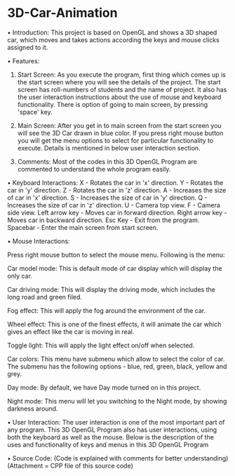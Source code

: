 # 3D-Car-Animation

•	Introduction:
This project is based on OpenGL and shows a 3D shaped car, which moves and takes actions according the keys and mouse clicks assigned to it. 

•	Features: 

1.	Start Screen: As you execute the program, first thing which comes up is the start screen where you will see the details of the project. The start screen has roll-numbers of students and the name of project. It also has the user interaction instructions about the use of mouse and keyboard functionality. There is option of going to main screen, by pressing 'space' key.

2.	Main Screen: After you get in to main screen from the start screen you will see the 3D Car drawn in blue color. If you press right mouse button you will get the menu options to select for particular functionality to execute. Details is mentioned in below user interaction section.

3.	Comments: Most of the codes in this 3D OpenGL Program are commented to understand the whole program easily.

•	Keyboard Interactions:
X - Rotates the car in 'x' direction.
Y - Rotates the car in 'y' direction.
Z - Rotates the car in 'z' direction.
A - Increases the size of car in 'x' direction.
S - Increases the size of car in 'y' direction.
Q - Increases the size of car in 'z' direction.
U - Camera top view.
F - Camera side view.
Left arrow key - Moves car in forward direction.
Right arrow key - Moves car in backward direction.
Esc Key - Exit from the program.
Spacebar - Enter the main screen from start screen.



•	Mouse Interactions:
 
Press right mouse button to select the mouse menu. Following is the menu: 

Car model mode: This is default mode of car display which will display the only car.

Car driving mode: This will display the driving mode, which includes the long road and green filed.

Fog effect: This will apply the fog around the environment of the car.

Wheel effect: This is one of the finest effects, it will animate the car which gives an effect like the car is moving in real.

Toggle light: This will apply the light effect on/off when selected.

Car colors: This menu have submenu which allow to select the color of car. The submenu has the following options - blue, red, green, black, yellow and grey.

Day mode: By default, we have Day mode turned on in this project.

Night mode: This menu will let you switching to the Night mode, by showing darkness around.

•	User Interaction:
The user interaction is one of the most important part of any program. This 3D OpenGL Program also has user interactions, using both the keyboard as well as the mouse. Below is the description of the uses and functionality of keys and menus in this 3D OpenGL Program

•	Source Code: (Code is explained with comments for better understanding) 
(Attachment = CPP file of this source code)
